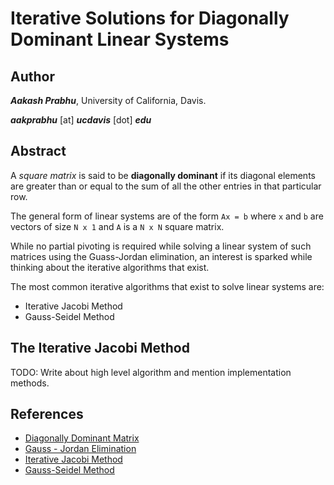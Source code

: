 # Iterative Solutions for Diagonally Dominant Linear Systems

## Author

_**Aakash Prabhu**_, University of California, Davis.

_**aakprabhu**_ [at] _**ucdavis**_ [dot] _**edu**_

## Abstract

A _square matrix_ is said to be **diagonally dominant** if its diagonal
elements are greater than or equal to the sum of all the other entries in that
particular row.

The general form of linear systems are of the form `Ax = b` where `x` and `b`
are vectors of size `N x 1` and `A` is a `N x N` square matrix.

While no partial pivoting is required while solving a linear system of such
matrices using the Guass-Jordan elimination, an interest is sparked while
thinking about the iterative algorithms that exist.

The most common iterative algorithms that exist to solve linear systems are:
* Iterative Jacobi Method
* Gauss-Seidel Method

## The Iterative Jacobi Method

TODO: Write about high level algorithm and mention implementation methods.

## References

* [Diagonally Dominant Matrix](https://en.wikipedia.org/wiki/Diagonally_dominant_matrix)
* [Gauss - Jordan Elimination](https://en.wikipedia.org/wiki/Gaussian_elimination)
* [Iterative Jacobi Method](https://en.wikipedia.org/wiki/Jacobi_method)
* [Gauss-Seidel Method](https://en.wikipedia.org/wiki/Gauss%E2%80%93Seidel_method)
